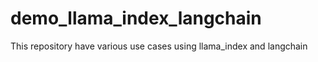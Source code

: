# demo_llama_index_langchain
This repository have various use cases using llama_index and langchain 
